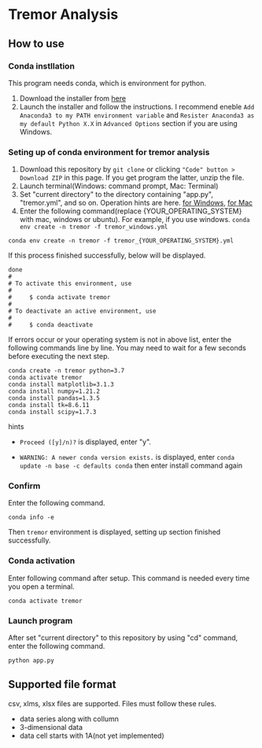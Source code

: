 # Tremor Analysis

## How to use

### Conda instllation 
This program needs conda, which is environment for python.  

1. Download the installer from [here](https://www.anaconda.com/products/individual)
1. Launch the installer and follow the instructions. I recommend eneble `Add Anaconda3 to my PATH environment variable` and `Resister Anaconda3 as my default Python X.X` in `Advanced Options` section if you are using Windows.


### Seting up of conda environment for tremor analysis
1. Download this repository by `git clone` or clicking `"Code" button > Download ZIP` in this page. If you get program the latter, unzip the file.
1. Launch terminal(Windows: command prompt, Mac: Terminal)
1. Set "current directory" to the directory containing "app.py", "tremor.yml", and so on. Operation hints are here. [for Windows](https://www.howtogeek.com/659411/how-to-change-directories-in-command-prompt-on-windows-10/), [for Mac](https://www.earthdatascience.org/courses/intro-to-earth-data-science/open-reproducible-science/bash/bash-commands-to-manage-directories-files/)
1. Enter the following command(replace {YOUR_OPERATING_SYSTEM} with mac, windows or ubuntu). For example, if you use windows. `conda env create -n tremor -f tremor_windows.yml`
```
conda env create -n tremor -f tremor_{YOUR_OPERATING_SYSTEM}.yml
```
If this process finished successfully, below will be displayed.
```
done
#
# To activate this environment, use
#
#     $ conda activate tremor
#
# To deactivate an active environment, use
#
#     $ conda deactivate
```


If errors occur or your operating system is not in above list, enter the following commands line by line.
You may need to wait for a few seconds before executing the next step.


```
conda create -n tremor python=3.7
conda activate tremor
conda install matplotlib=3.1.3
conda install numpy=1.21.2
conda install pandas=1.3.5
conda install tk=8.6.11
conda install scipy=1.7.3 
```

hints
- `Proceed ([y]/n)?` is displayed, enter "y".

- `WARNING: A newer conda version exists.` is displayed, enter `conda update -n base -c defaults conda` then enter install command again

### Confirm
Enter the following command.
```
conda info -e
```
Then `tremor` environment is displayed, setting up section finished successfully.

### Conda activation
Enter following command after setup. This command is needed every time you open a terminal.
```
conda activate tremor
```

### Launch program
After set "current directory" to this repository by using "cd" command, enter the following command.
```
python app.py
```

## Supported file format
csv, xlms, xlsx files are supported. Files must follow these rules.
- data series along with collumn
- 3-dimensional data
- data cell starts with 1A(not yet implemented)